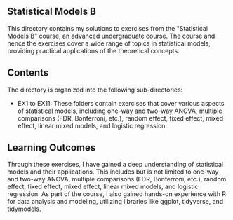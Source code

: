 ## Statistical Models B
This directory contains my solutions to exercises from the "Statistical Models B" course, an advanced undergraduate course. The course and hence the exercises cover a wide range of topics in statistical models, providing practical applications of the theoretical concepts.

## Contents
The directory is organized into the following sub-directories:

* EX1 to EX11: These folders contain exercises that cover various aspects of statistical models, including one-way and two-way ANOVA, multiple comparisons (FDR, Bonferroni, etc.), random effect, fixed effect, mixed effect, linear mixed models, and logistic regression.
  
## Learning Outcomes
Through these exercises, I have gained a deep understanding of statistical models and their applications. This includes but is not limited to one-way and two-way ANOVA, multiple comparisons (FDR, Bonferroni, etc.), random effect, fixed effect, mixed effect, linear mixed models, and logistic regression. As part of the course, I also gained hands-on experience with R for data analysis and modeling, utilizing libraries like ggplot, tidyverse, and tidymodels.

